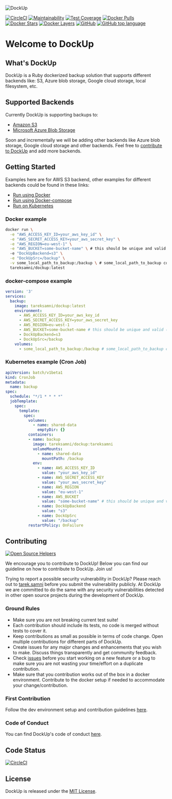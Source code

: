 ![DockUp](https://github.com/shebang-labs/DockUp/raw/master/assets/logo.png "DockUp")

[![CircleCI](https://circleci.com/gh/shebang-labs/DockUp/tree/master.svg?style=svg)](https://circleci.com/gh/shebang-labs/DockUp/tree/master) 
[![Maintainability](https://api.codeclimate.com/v1/badges/a1eebc68dd2560570d76/maintainability)](https://codeclimate.com/github/shebang-labs/DockUp/maintainability)
[![Test Coverage](https://api.codeclimate.com/v1/badges/a1eebc68dd2560570d76/test_coverage)](https://codeclimate.com/github/shebang-labs/DockUp/test_coverage)
[![Docker Pulls](https://img.shields.io/docker/pulls/tareksamni/dockup.svg)](https://hub.docker.com/r/tareksamni/dockup/)
[![Docker Stars](https://img.shields.io/docker/stars/tareksamni/dockup.svg)](https://hub.docker.com/r/tareksamni/dockup/)
[![Docker Layers](https://images.microbadger.com/badges/image/tareksamni/dockup.svg)](https://hub.docker.com/r/tareksamni/dockup/)
[![GitHub](https://img.shields.io/github/license/mashape/apistatus.svg)](https://github.com/shebang-labs/DockUp)
[![GitHub top language](https://img.shields.io/github/languages/top/shebang-labs/dockup.svg)](https://github.com/shebang-labs/DockUp)

# Welcome to DockUp

## What's DockUp

DockUp is a Ruby dockerized backup solution that supports different backends like: S3, Azure blob storage, Google cloud storage, local filesystem, etc.

## Supported Backends

Currently DockUp is supporting backups to:
- [Amazon S3](https://aws.amazon.com/s3/)
- [Microsoft Azure Blob Storage](https://azure.microsoft.com/en-us/services/storage/blobs/)

Soon and incrementally we will be adding other backends like Azure blob storage, Google cloud storage and other backends. Feel free to [contribute to DockUp](https://github.com/tareksamni/DockUp/blob/master/docs/CONTRIBUTING.md) and add more backends.

## Getting Started

Examples here are for AWS S3 backend, other examples for different backends could be found in these links:

- [Run using Docker](https://github.com/shebang-labs/DockUp/blob/master/docs/DOCKER.md)
- [Run using Docker-compose](https://github.com/shebang-labs/DockUp/blob/master/docs/DOCKER-COMPOSE.md)
- [Run on Kubernetes](https://github.com/shebang-labs/DockUp/blob/master/docs/KUBERNETES.md)

### Docker example

```bash
docker run \
  -e "AWS_ACCESS_KEY_ID=your_aws_key_id" \
  -e "AWS_SECRET_ACCESS_KEY=your_aws_secret_key" \
  -e "AWS_REGION=eu-west-1" \
  -e "AWS_BUCKET=some-bucket-name" \ # this should be unique and valid (https://docs.aws.amazon.com/AmazonS3/latest/dev/BucketRestrictions.html)
  -e "DockUpBackend=s3" \
  -e "DockUpSrc=/backup" \
  -v some_local_path_to_backup:/backup \ # some_local_path_to_backup could be a folder or file
  tareksamni/dockup:latest
```

### docker-compose example

```yml
version: '3'
services:
  backup:
    image: tareksamni/dockup:latest
    environment:
      - AWS_ACCESS_KEY_ID=your_aws_key_id
      - AWS_SECRET_ACCESS_KEY=your_aws_secret_key
      - AWS_REGION=eu-west-1
      - AWS_BUCKET=some-bucket-name # this should be unique and valid (https://docs.aws.amazon.com/AmazonS3/latest/dev/BucketRestrictions.ht
      - DockUpBackend=s3
      - DockUpSrc=/backup
    volumes:
      - some_local_path_to_backup:/backup # some_local_path_to_backup could be a folder or file
```

### Kubernetes example (Cron Job)

```yml
apiVersion: batch/v1beta1
kind: CronJob
metadata:
  name: backup
spec:
  schedule: "*/1 * * * *"
  jobTemplate:
    spec:
      template:
        spec:
          volumes:
            - name: shared-data
              emptyDir: {}
          containers:
          - name: backup
            image: tareksamni/dockup:tareksamni
            volumeMounts:
              - name: shared-data
                mountPath: /backup
            env:
              - name: AWS_ACCESS_KEY_ID
                value: "your_aws_key_id"
              - name: AWS_SECRET_ACCESS_KEY
                value: "your_aws_secret_key"
              - name: AWS_REGION
                value: "eu-west-1"
              - name: AWS_BUCKET
                value: "some-bucket-name" # this should be unique and valid(https://docs.aws.amazon.com/AmazonS3/latest/dev/BucketRestrictions.ht
              - name: DockUpBackend
                value: "s3"
              - name: DockUpSrc
                value: "/backup"
          restartPolicy: OnFailure
```

## Contributing

[![Open Source Helpers](https://www.codetriage.com/tareksamni/dockup/badges/users.svg)](https://www.codetriage.com/tareksamni/dockup)

We encourage you to contribute to DockUp! Below you can find our guideline on how to contribute to DockUp. Join us!

Trying to report a possible security vulnerability in DockUp? Please reach out to [tarek.samni](https://twitter.com/tareksamni) before you submit the vulnerability publicly. At DockUp we are committed to do the same with any security vulnerabilities detected in other open source projects during the development of DockUp.

### Ground Rules

- Make sure you are not breaking current test suite!
- Each contribution should include its tests, no code is merged without tests to cover it.
- Keep contributions as small as possible in terms of code change. Open multiple contributions for different parts of DockUp.
- Create issues for any major changes and enhancements that you wish to make. Discuss things transparently and get community feedback. 
- Check [issues](https://github.com/shebang-labs/DockUp/issues) before you start working on a new feature or a bug to make sure you are not wasting your time/effort on a duplicate contribution.
- Make sure that you contribution works out of the box in a docker environment. Contribute to the docker setup if needed to accommodate your change/contribution.

### First Contribution

Follow the dev environment setup and contribution guidelines [here](https://github.com/shebang-labs/DockUp/blob/master/docs/CONTRIBUTING.md).

### Code of Conduct

You can find DockUp's code of conduct [here](https://github.com/shebang-labs/DockUp/blob/master/docs/CODE_OF_CONDUCT.md).

## Code Status

[![CircleCI](https://circleci.com/gh/tareksamni/DockUp/tree/master.svg?style=svg)](https://circleci.com/gh/tareksamni/DockUp/tree/master)

## License

DockUp is released under the [MIT License](https://opensource.org/licenses/MIT).

